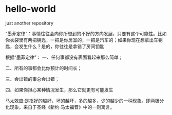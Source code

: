 # hello-world
just another repository

“墨菲定律”：事情往往会向你所想到的不好的方向发展，只要有这个可能性。比如你衣袋里有两把钥匙，一把是你居室的，一把是汽车的；如果你现在想拿出车钥匙，会发生什么？是的，你往往是拿错了房间钥匙

根据“墨菲定律”：
一、任何事都没有表面看起来那么简单；

二、所有的事都会比你预计的时间长；

三、会出错的事总会出错；

四、如果你担心某种情况发生，那么它就更有可能发生


马太效应:是指好的越好，坏的越坏，多的越多，少的越少的一种现象。即两极分化现象。来自于圣经《新约·马太福音》中的一则寓言。
